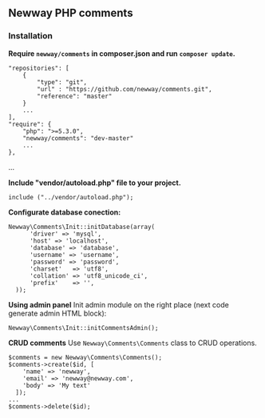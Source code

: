 ## Newway PHP comments

### Installation

**Require `newway/comments` in composer.json and run `composer update`.**

    "repositories": [
        {
            "type": "git",
            "url" : "https://github.com/newway/comments.git",
            "reference": "master"
        }
        ...
    ],
    "require": {
        "php": ">=5.3.0",
        "newway/comments": "dev-master"
        ...
    },
  ...
  
**Include "vendor/autoload.php" file to your project.**

    include ("../vendor/autoload.php");
  
**Configurate database conection:**

    Newway\Comments\Init::initDatabase(array(
          'driver' => 'mysql',
          'host' => 'localhost',
          'database' => 'database',
          'username' => 'username',
          'password' => 'password',
          'charset'   => 'utf8',
          'collation' => 'utf8_unicode_ci',
          'prefix'    => '',
      ));

**Using admin panel**
Init admin module on the right place (next code generate admin HTML block):

    Newway\Comments\Init::initCommentsAdmin();
  
**CRUD comments**
Use `Newway\Comments\Comments` class to CRUD operations.

    $comments = new Newway\Comments\Comments();
    $comments->create($id, [
        'name' => 'newway',
        'email' => 'newway@newway.com',
        'body' => 'My text'
      ]);
    ...
    $comments->delete($id);
